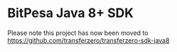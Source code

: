 # BitPesa Java 8+ SDK

Please note this project has now been moved to https://github.com/transferzero/transferzero-sdk-java8
